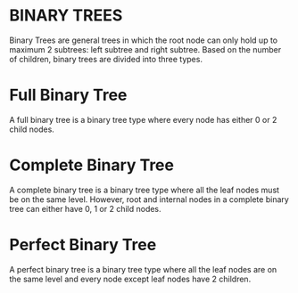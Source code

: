 BINARY TREES
============
Binary Trees are general trees in which the root node can only hold up to maximum 2 subtrees: left subtree and right subtree. Based on the number of children, binary trees are divided into three types.

Full Binary Tree
================

A full binary tree is a binary tree type where every node has either 0 or 2 child nodes.

Complete Binary Tree
====================

A complete binary tree is a binary tree type where all the leaf nodes must be on the same level. However, root and internal nodes in a complete binary tree can either have 0, 1 or 2 child nodes.

Perfect Binary Tree
===================

A perfect binary tree is a binary tree type where all the leaf nodes are on the same level and every node except leaf nodes have 2 children.
